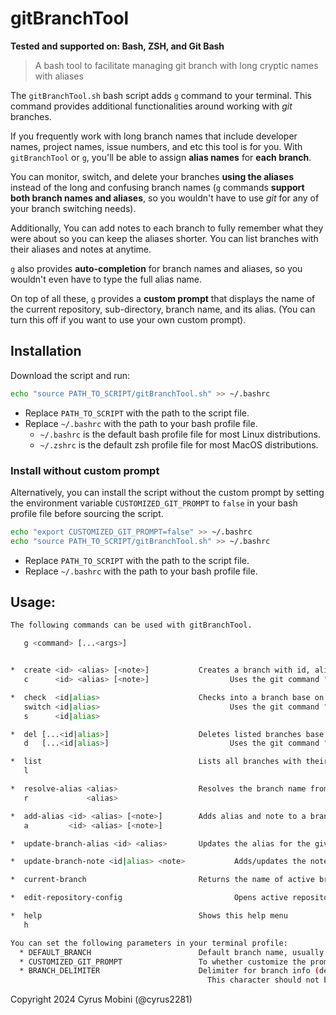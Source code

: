 # gitBranchTool

**Tested and supported on: Bash, ZSH, and Git Bash**

> A bash tool to facilitate managing git branch with long cryptic names with aliases

The `gitBranchTool.sh` bash script adds `g` command to your terminal. This command provides additional functionalities around working with *git* branches. 

If you frequently work with long branch names that include developer names, project names, issue numbers, and etc this tool is for you. With `gitBranchTool` or `g`, you'll be able to assign **alias names** for **each branch**.

You can monitor, switch, and delete your branches **using the aliases** instead of the long and confusing branch names (`g` commands **support both branch names and aliases**, so you wouldn't have to use *git* for any of your branch switching needs).

Additionally, You can add notes to each branch to fully remember what they were about so you can keep the aliases shorter. You can list branches with their aliases and notes at anytime.

`g` also provides **auto-completion** for branch names and aliases, so you wouldn't even have to type the full alias name.

On top of all these, `g` provides a **custom prompt** that displays the name of the current repository, sub-directory, branch name, and its alias. (You can turn this off if you want to use your own custom prompt).

## Installation

Download the script and run:

```bash
echo "source PATH_TO_SCRIPT/gitBranchTool.sh" >> ~/.bashrc
```
- Replace `PATH_TO_SCRIPT` with the path to the script file.
- Replace `~/.bashrc` with the path to your bash profile file.
    - `~/.bashrc` is the default bash profile file for most Linux distributions.
    - `~/.zshrc` is the default zsh profile file for most MacOS distributions.

### Install without custom prompt
Alternatively, you can install the script without the custom prompt by setting the environment variable `CUSTOMIZED_GIT_PROMPT` to `false` in your bash profile file before sourcing the script.

```bash
echo "export CUSTOMIZED_GIT_PROMPT=false" >> ~/.bashrc
echo "source PATH_TO_SCRIPT/gitBranchTool.sh" >> ~/.bashrc
```
- Replace `PATH_TO_SCRIPT` with the path to the script file.
- Replace `~/.bashrc` with the path to your bash profile file.



## Usage:
```bash
The following commands can be used with gitBranchTool.

   g <command> [...<args>]


*  create <id> <alias> [<note>]           Creates a branch with id, alias, and note, and checks into it
   c      <id> <alias> [<note>]                  Uses the git command "git checkout -b <id>"

*  check  <id|alias>                      Checks into a branch base on an id or an alias
   switch <id|alias>                             Uses the git command "git checkout <id>"
   s      <id|alias>

*  del [...<id|alias>]                    Deletes listed branches base on ID or alias (requires at least one ID/alias)
   d   [...<id|alias>]                           Uses the git command "git branch -D [...<id>] "

*  list                                   Lists all branches with their id, alias, and notes
   l

*  resolve-alias <alias>                  Resolves the branch name from an alias
   r             <alias>

*  add-alias <id> <alias> [<note>]        Adds alias and note to a branch that is not stored yet
   a         <id> <alias> [<note>]

*  update-branch-alias <id> <alias>       Updates the alias for the given branch id

*  update-branch-note <id|alias> <note>           Adds/updates the notes for a branch base on id/alias

*  current-branch                         Returns the name of active branch with alias and note

*  edit-repository-config                         Opens active repository config file in vim for manual editing

*  help                                   Shows this help menu
   h

You can set the following parameters in your terminal profile:
  * DEFAULT_BRANCH                        Default branch name, usually master or main
  * CUSTOMIZED_GIT_PROMPT                 To whether customize the prompt or not
  * BRANCH_DELIMITER                      Delimiter for branch info (default '|')
                                            This character should not be in your branch or alias names
```

Copyright 2024 Cyrus Mobini (@cyrus2281)